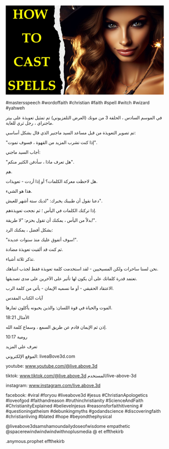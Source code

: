 ![Video cover image](../cover.jpg "cover photo")

#mastersspeech #wordoffaith #christian #faith #spell #witch #wizard #yahweh

في الموسم السادس ، الحلقة 3 من مونك (العرض التلفزيوني) تم تمثيل تعويذة على بيتر ماجنراي ، رجل ثري للغاية.

تم تصوير التعويذة من قبل مساعد السيد ماجنير الذي قال بشكل أساسي:

"إذا كنت تشرب المزيد من القهوة ، فسوف تموت".

أجاب السيد ماجني:

"هل تعرف ماذا ، سأدفن الكثير منكم".

هم.

هل لاحظت معركة الكلمات؟ أو إذا أردت - تعويذات.

هذا هو الشيء.

دعنا نقول أن طبيبك يخبرك: "لديك ستة أشهر للعيش".

إذا تركتك الكلمات في اليأس ؛ ثم نجحت تعويذةهم.

بدلاً من اليأس ، يمكنك أن تقول بحزم: "لا طريقة!".

بشكل أفضل ، يمكنك الرد:

"سوف أتفوق عليك منذ سنوات عديدة!".

ثم كنت قد ألقيت تعويذة مضادة.

تذكر ثلاثة أشياء.

نحن لسنا ساحرات ولكن المسيحيين - لقد استخدمت كلمة تعويذة فقط لجذب انتباهك.

تعتمد قدرة كلماتك على أن يكون لها تأثير على الآخرين على مدى تصديقها.

الاعتقاد الحقيقي - أو ما نسميه الإيمان - يأتي من كلمة الرب.

آيات الكتاب المقدس

الموت والحياة في قوة اللسان: والذين يحبونه يأكلون ثمارها.

الأمثال 18:21

إذن ثم الإيمان قادم عن طريق السمع ، وسماع كلمة الله.

رومية 10:17

تعرف على المزيد

الموقع الإلكتروني: liveaBove3d.com

youtube: www.youtube.com/@live.above.3d

  tiktok: www.tiktok.com/@live.above.3d المستخدم/live-above-3d

instagram: www.instagram.com/live.above.3d

 facebook: #viral #foryou #liveabove3d #jesus #ChristianApologetics #loveofgod #faithandreason #truthinchristianity #ScienceAndFaith #ChristianityExplained #believeInjesus #reasonsforfaithitivening # #questioningatheism #debunkingmyths #godandscience #discoveringfaith #christianliving #blated #hope #beyondthephysical

 @liveabove3dsamshamoundailydoseofwisdome empathetic @spacerewindwindwindwithnoplusmedia @ et effthekirb

.anymous.prophet effthekirb